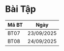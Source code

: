 # Bài Tập

| Mã BT | Ngày       |
|-------|------------|
| BT07  | 23/09/2025 |
| BT08  | 24/09/2025 |
